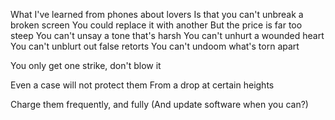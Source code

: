 What I've learned from phones about lovers
Is that you can't unbreak a broken screen
You could replace it with another
But the price is far too steep
You can't unsay a tone that's harsh
You can't unhurt a wounded heart
You can't unblurt out false retorts
You can't undoom what's torn apart

  

You only get one strike, don't blow it

Even a case will not protect them
From a drop at certain heights

Charge them frequently, and fully
(And update software when you can?)